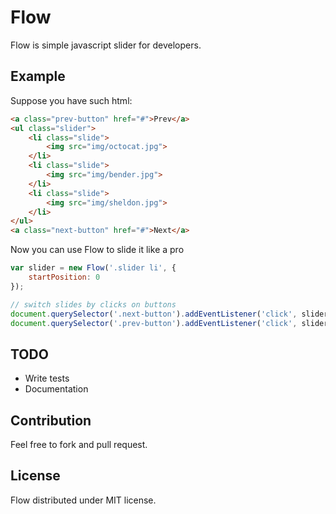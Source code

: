 # Flow
Flow is simple javascript slider for developers.

## Example
Suppose you have such html:
```html
<a class="prev-button" href="#">Prev</a>
<ul class="slider">
    <li class="slide">
        <img src="img/octocat.jpg">
    </li>
    <li class="slide">
        <img src="img/bender.jpg">
    </li>
    <li class="slide">
        <img src="img/sheldon.jpg">
    </li>
</ul>
<a class="next-button" href="#">Next</a>
```
Now you can use Flow to slide it like a pro
```js
var slider = new Flow('.slider li', {
	startPosition: 0
});

// switch slides by clicks on buttons
document.querySelector('.next-button').addEventListener('click', slider.next.bind(slider), false);
document.querySelector('.prev-button').addEventListener('click', slider.prev.bind(slider), false);
```

## TODO
* Write tests
* Documentation

## Contribution
Feel free to fork and pull request.

## License
Flow distributed under MIT license.
